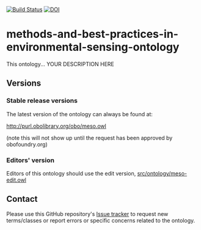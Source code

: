 [![Build Status](https://travis-ci.org/EnvironmentOntology/methods-and-best-practices-in-environmental-sensing-ontology.svg?branch=master)](https://travis-ci.org/EnvironmentOntology/methods-and-best-practices-in-environmental-sensing-ontology)
[![DOI](https://zenodo.org/badge/13996/EnvironmentOntology/methods-and-best-practices-in-environmental-sensing-ontology.svg)](https://zenodo.org/badge/latestdoi/13996/EnvironmentOntology/methods-and-best-practices-in-environmental-sensing-ontology)

# methods-and-best-practices-in-environmental-sensing-ontology

This ontology... YOUR DESCRIPTION HERE

## Versions

### Stable release versions

The latest version of the ontology can always be found at:

http://purl.obolibrary.org/obo/meso.owl

(note this will not show up until the request has been approved by obofoundry.org)

### Editors' version

Editors of this ontology should use the edit version, [src/ontology/meso-edit.owl](src/ontology/meso-edit.owl)

## Contact
Please use this GitHub repository's [Issue tracker](https://github.com/EnvironmentOntology/methods-and-best-practices-in-environmental-sensing-ontology/issues) to request new terms/classes or report errors or specific concerns related to the ontology.

